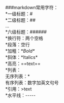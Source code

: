 ###markdown常用字符：  
*一级标题：\#  
*二级标题：\##  
...  
*六级标题：\######  
*换行符：两个空格  
*段落：空行  
*加粗：\**Bold\**  
*斜体：\*Italics\*  
*高亮：\==text\==  
*列表：  
    无序列表：\*  
    有序列表：数字加英文句号  
*引用：\>text  
*水平线：-----  

